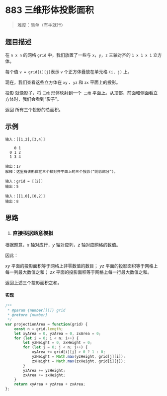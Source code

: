 # 883 三维形体投影面积

> 难度：简单（有手就行）

## 题目描述

在 `n x n` 的网格 `grid` 中，我们放置了一些与 `x`，`y`，`z` 三轴对齐的 `1 x 1 x 1` 立方体。

每个值 `v = grid[i][j]`表示 `v` 个正方体叠放在单元格 `(i, j)` 上。

现在，我们查看这些立方体在 `xy` 、`yz` 和 `zx` 平面上的投影。

投影 就像影子，将 `三维` 形体映射到一个` 二维` 平面上。从顶部、前面和侧面看立方体时，我们会看到“影子”。

返回 所有三个投影的总面积。

## 示例
```
输入：[[1,2],[3,4]]

    0 1
  0 1 2
  1 3 4

输出：17
解释：这里有该形体在三个轴对齐平面上的三个投影(“阴影部分”)。

输入：grid = [[2]]
输出：5

输入：[[1,0],[0,2]]
输出：8
```
## 思路

1. ###  直接根据题意模拟

根据题意，*x* 轴对应行，*y* 轴对应列，*z* 轴对应网格的数值。

因此：

*xy* 平面的投影面积等于网格上非零数值的数目；
*yz* 平面的投影面积等于网格上每一列最大数值之和；
*zx* 平面的投影面积等于网格上每一行最大数值之和。

返回上述三个投影面积之和。

#### 实现

```javascript
/**
 * @param {number[][]} grid
 * @return {number}
 */
var projectionArea = function(grid) {
    const n = grid.length;
    let xyArea = 0, yzArea = 0, zxArea = 0;
    for (let i = 0; i < n; i++) {
        let yzHeight = 0, zxHeight = 0;
        for (let j = 0; j < n; j++) {
            xyArea += grid[i][j] > 0 ? 1 : 0;
            yzHeight = Math.max(yzHeight, grid[j][i]);
            zxHeight = Math.max(zxHeight, grid[i][j]);
        }
        yzArea += yzHeight;
        zxArea += zxHeight;
    }
    return xyArea + yzArea + zxArea;
};
```